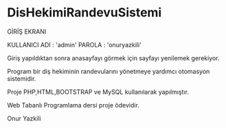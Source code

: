 # DisHekimiRandevuSistemi

GİRİŞ EKRANI

KULLANICI ADI : 'admin'
PAROLA : 'onuryazkili'

Giriş yapıldıktan sonra anasayfayı görmek için sayfayı yenilemek gerekiyor.

Program bir diş hekiminin randevularını yönetmeye yardımcı otomasyon sistemidir.



Proje PHP,HTML,BOOTSTRAP ve MySQL kullanılarak yapılmıştır.

Web Tabanlı Programlama dersi proje ödevidir.


Onur Yazkili
